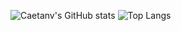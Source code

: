 ![Caetanv's GitHub stats](https://github-readme-stats.vercel.app/api?username=caetanv&show_icons=true&theme=radical)
![Top Langs](https://github-readme-stats.vercel.app/api/top-langs/?username=caetanv&layout=compact)


